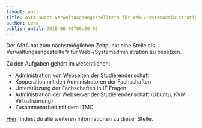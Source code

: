 ```yaml
---
layout: post
title: AStA sucht Verwaltungsangestellte*n für Web-/Systemadministration
author: Lena
publish_until: 2018-06-09T00:00:00
---
```


Der AStA hat zum nächstmöglichen Zeitpunkt eine Stelle als Verwaltungsangestellte*r für Web-/Systemadministration zu besetzen.

Zu den Aufgaben gehört im wesentlichen:

* Administration von Webseiten der Studierendenschaft
* Kooperation mit den Administratoren der Fachschaften
* Unterstützung der Fachschaften in IT Fragen
* Administration der Webserver der Studierendenschaft (Ubuntu, KVM Virtualisierung)
* Zusammenarbeit mit dem ITMC

[Hier](/dokumente/ausschreibungen_jobboerse/2017-06-09_asta1.pdf) findest du alle weiteren Informationen zu dieser Stelle.
